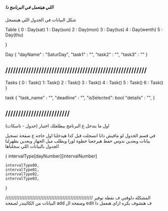##### اللي هيتعمل في البرنامج دا   #####


شكل البيانات في الجدول اللي هيتسجل


Table {
    0 : Day(sat)
    1 : Day(sun)
    2 : Day(mon)
    3 : Day(tus)
    4 : Day(wenth)
    5 : Day(thu)

}

Day {
    "dayName" : "SaturDay",
    "task1"   : "",
    "task2"   : "",
    "task3"   : ""
}

## ///////////////////////////////////////////////////////  ##

Tasks {
    0 : Task()
    1: Task()
    2 : Task()
    3 : Task()
    4 : Task()
    5 : Task()
    6 : Task()
}


task {
    "task_name" : "",
    "deadline"  : "",
    "isSelected": bool
    "details"   : "",
}


## /////////////////////////
اول ما بتدخل ع البرنامج بيطلعلك اختيار (جدول - تاسكات)

في قسم الجدول 
لو مافيش داتا اتسجلت قبل كدا هيدخلنا اول حاجه ع صفحة تسجيل بيانات 
وبعدين ندوس حفظ هيرجعنا خطوة لورا ويطلب ميل الجهاز وبعدين يظهرلنا الجدول بالبيانات اللي سجلناها

{
    intervalType[dayNumber][intervalNumber]

    intervalType00,
    intervalType01,
    intervalType02,
    intervalType03,
}


///////////////////////////////////////////////////////
المشكلة دلوقتي ف نقطة توفير البيانات من الكاليندر لصفحة 
add
 وصفحة ال
 edit
  ف هنشوف بكره ازاي هنعمل دا
